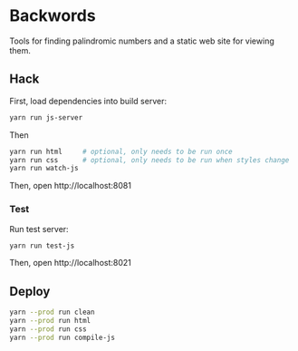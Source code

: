 # Backwords

Tools for finding palindromic numbers and a static web site for viewing them.

## Hack

First, load dependencies into build server:

```bash
yarn run js-server
```

Then

```bash
yarn run html     # optional, only needs to be run once
yarn run css      # optional, only needs to be run when styles change
yarn run watch-js
```

Then, open http://localhost:8081

### Test

Run test server:

```bash
yarn run test-js
```

Then, open http://localhost:8021

## Deploy

```bash
yarn --prod run clean
yarn --prod run html
yarn --prod run css
yarn --prod run compile-js
```
